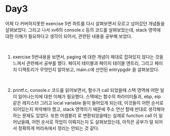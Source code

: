 # Day3  
어제 다 커버하지못한 exercise 5번 파트를 다시 살펴보면서 모르고 넘어갔던 개념들을 살펴보았다. 그리고 나서 xv6의 console.c 등의 코드를 살펴보았는데, stack 영역에 대한 이해가 필요하다고 생각이 되어서, 관련된 내용을 공부해 보았다. 

<br>

1. exercise 5번내용을 보면서, paging 에 대한 개념이 제대로 잡혀있지 않다는 것을 느껴서 관련해서 공부를 했다. 페이지 테이블과 페이지 테이블 엔트리, 그리고 페이지 디렉토리가 무엇인지 알아보고, main.c에 선언된 entrypgdir 을 살펴보았다. 
<br>

2. printf.c, console.c 코드를 읽어보면서, 함수가 call 되었을때 스택 영역에 어떤 일이 일어나는지에 대한 이해가 필요했다. 스택에는 함수의 파라미터들과, ebp, eip 같은 레지스터 그리고 local variable 들이 들어있게 되는데, 이것들이 어떤 순서로 되어있는지 파악해야 했고, stack 영역이기 때문에 주소 연산 할때 반대로 생각해야 하는 문제도 있었다. 또한 어셈블리 로 변환되었을때는 실제로 function call 이 일어났을떄, 어떤 순서로 작업이 이뤄지는지 도 살펴보았는데, 아직은 공부가 덜 되어서 정확하게 머리속에서 정리는 안되는 것 같다. 
<br>

